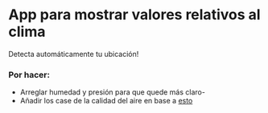 # App para mostrar valores relativos al clima

Detecta automáticamente tu ubicación!


### Por hacer:

- Arreglar humedad y presión para que quede más claro-
- Añadir los case de la calidad del aire en base a [esto](https://openweathermap.org/api/air-pollution)
